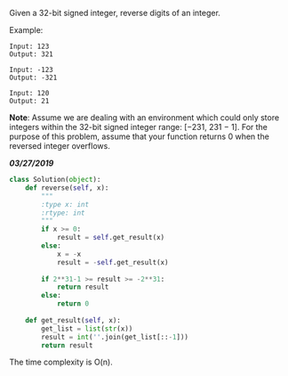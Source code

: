 Given a 32-bit signed integer, reverse digits of an integer.

Example:

```
Input: 123
Output: 321
```

```
Input: -123
Output: -321
```

```
Input: 120
Output: 21
```

**Note**:
Assume we are dealing with an environment which could only store integers within the 32-bit signed integer range: [−231,  231 − 1]. For the purpose of this problem, assume that your function returns 0 when the reversed integer overflows.

***03/27/2019***

```python
class Solution(object):
    def reverse(self, x):
        """
        :type x: int
        :rtype: int
        """
        if x >= 0:
            result = self.get_result(x)
        else:
            x = -x
            result = -self.get_result(x)
            
        if 2**31-1 >= result >= -2**31:
            return result
        else:
            return 0
        
    def get_result(self, x):
        get_list = list(str(x))
        result = int(''.join(get_list[::-1]))
        return result
```
The time complexity is O(n).
